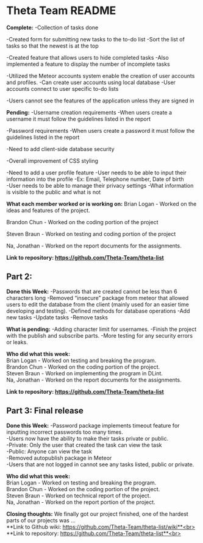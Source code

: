 **<h1>Theta Team README</h1>**

**Complete:**
  -Collection of tasks done
  
  -Created form for submitting new tasks to the to-do list
      -Sort the list of tasks so that the newest is at the top
      
  -Created feature that allows users to hide completed tasks
      -Also implemented a feature to display the number of incomplete tasks
      
  -Utilized the Meteor accounts system enable the creation of user accounts and profiles.
      -Can create user accounts using local database
           -User accounts connect to user specific to-do lists
           
  -Users cannot see the features of the application unless they are signed in


**Pending:**
  -Username creation requirements
      -When users create a username it must follow the guidelines listed in the report
      
  -Password requirements 
      -When users create a password it must follow the guidelines listed in the report
      
  -Need to add client-side database security
  
  -Overall improvement of CSS styling
  
  -Need to add a user profile feature
      -User needs to be able to input their information into the profile
          -Ex: Email, Telephone number, Date of birth    
      -User needs to be able to manage their privacy settings
          -What information is visible to the public and what is not

**What each member worked or is working on:**
Brian Logan - Worked on the ideas and features of the project.

Brandon Chun - Worked on the coding portion of the project

Steven Braun - Worked on testing and coding portion of the project

Na, Jonathan - Worked on the report documents for the assignments. 


**Link to repository: https://github.com/Theta-Team/theta-list**

**<h2>Part 2:</h2>**

**Done this Week:**
-Passwords that are created cannot be less than 6 characters long
-Removed “insecure” package from meteor that allowed users to edit the database from the client (mainly used for an easier time developing and testing).
-Defined methods for database operations 
  -Add new tasks
  -Update tasks
  -Remove tasks

**What is pending:**
-Adding character limit for usernames.
-Finish the project with the publish and subscribe parts.
-More testing for any security errors or leaks. 

**Who did what this week:**<br>
Brian Logan - Worked on testing and breaking the program.<br>
Brandon Chun - Worked on the coding portion of the project.<br>
Steven Braun - Worked on implementing the program in DLint.<br>
Na, Jonathan - Worked on the report documents for the assignments.


**Link to repository: https://github.com/Theta-Team/theta-list** 

**<h2>Part 3: Final release</h2>**

**Done this Week:**
-Password package implements timeout feature for inputting incorrect passwords too many times.<br>
-Users now have the ability to make their tasks private or public.<br>
  -Private: Only the user that created the task can view the task<br>
  -Public: Anyone can view the task<br>
-Removed autopublish package in Meteor<br>
  -Users that are not logged in cannot see any tasks listed, public or private.<br>

**Who did what this week:**<br>
Brian Logan - Worked on testing and breaking the program.<br>
Brandon Chun - Worked on the coding portion of the project.<br>
Steven Braun - Worked on technical report of the project.<br>
Na, Jonathan - Worked on the report portion of the project.<br>

**Closing thoughts:**
We finally got our project finished, one of the hardest parts of our projects was ...
<br>
**Link to Github wiki: https://github.com/Theta-Team/theta-list/wiki**<br>
**Link to repository: https://github.com/Theta-Team/theta-list**<br>


